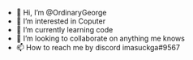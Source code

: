 - 👋 Hi, I’m @OrdinaryGeorge
- 👀 I’m interested in Coputer
- 🌱 I’m currently learning code
- 💞️ I’m looking to collaborate on anything me knows
- 📫 How to reach me by discord imasuckga#9567
